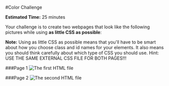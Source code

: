 #Color Challenge

**Estimated Time:** 25 minutes

Your challenge is to create two webpages that look like the following pictures while using **as little CSS as possible**:

**Note:** Using as little CSS as possible means that you'll have to be smart about how you choose class and id names for your elements. It also means you should think carefully about which type of CSS you should use. Hint: USE THE SAME EXTERNAL CSS FILE FOR BOTH PAGES!!!

###Page 1
![The first HTML file](https://raw.github.com/christensenacademy/christensen-academy/master/modules/css-basics/challenges/color-challenge-page-1.png)

###Page 2
![The second HTML file](https://raw.github.com/christensenacademy/christensen-academy/master/modules/css-basics/challenges/color-challenge-page-2.png)
